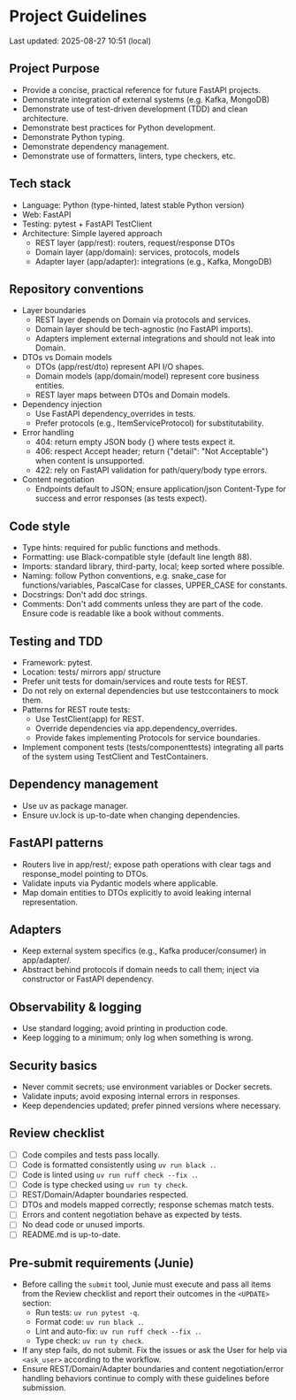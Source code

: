 # Project Guidelines
Last updated: 2025-08-27 10:51 (local)

## Project Purpose
- Provide a concise, practical reference for future FastAPI projects.
- Demonstrate integration of external systems (e.g. Kafka, MongoDB)
- Demonstrate use of test-driven development (TDD) and clean architecture.
- Demonstrate best practices for Python development.
- Demonstrate Python typing.
- Demonstrate dependency management.
- Demonstrate use of formatters, linters, type checkers, etc.

## Tech stack
- Language: Python (type-hinted, latest stable Python version)
- Web: FastAPI
- Testing: pytest + FastAPI TestClient
- Architecture: Simple layered approach
  - REST layer (app/rest): routers, request/response DTOs
  - Domain layer (app/domain): services, protocols, models
  - Adapter layer (app/adapter): integrations (e.g., Kafka, MongoDB)

## Repository conventions
- Layer boundaries
  - REST layer depends on Domain via protocols and services.
  - Domain layer should be tech-agnostic (no FastAPI imports).
  - Adapters implement external integrations and should not leak into Domain.
- DTOs vs Domain models
  - DTOs (app/rest/dto) represent API I/O shapes.
  - Domain models (app/domain/model) represent core business entities.
  - REST layer maps between DTOs and Domain models.
- Dependency injection
  - Use FastAPI dependency_overrides in tests.
  - Prefer protocols (e.g., ItemServiceProtocol) for substitutability.
- Error handling
  - 404: return empty JSON body {} where tests expect it.
  - 406: respect Accept header; return {"detail": "Not Acceptable"} when content is unsupported.
  - 422: rely on FastAPI validation for path/query/body type errors.
- Content negotiation
  - Endpoints default to JSON; ensure application/json Content-Type for success and error responses (as tests expect).

## Code style
- Type hints: required for public functions and methods.
- Formatting: use Black-compatible style (default line length 88).
- Imports: standard library, third-party, local; keep sorted where possible.
- Naming: follow Python conventions, e.g. snake_case for functions/variables, PascalCase for classes, UPPER_CASE for constants.
- Docstrings: Don't add doc strings.
- Comments: Don't add comments unless they are part of the code. Ensure code is readable like a book without comments.

## Testing and TDD
- Framework: pytest.
- Location: tests/ mirrors app/ structure
- Prefer unit tests for domain/services and route tests for REST.
- Do not rely on external dependencies but use testccontainers to mock them.
- Patterns for REST route tests:
  - Use TestClient(app) for REST.
  - Override dependencies via app.dependency_overrides.
  - Provide fakes implementing Protocols for service boundaries.
- Implement component tests (tests/componenttests) integrating all parts of the system using TestClient and TestContainers.

## Dependency management
- Use uv as package manager.
- Ensure uv.lock is up-to-date when changing dependencies.

## FastAPI patterns
- Routers live in app/rest/; expose path operations with clear tags and response_model pointing to DTOs.
- Validate inputs via Pydantic models where applicable.
- Map domain entities to DTOs explicitly to avoid leaking internal representation.

## Adapters
- Keep external system specifics (e.g., Kafka producer/consumer) in app/adapter/.
- Abstract behind protocols if domain needs to call them; inject via constructor or FastAPI dependency.

## Observability & logging
- Use standard logging; avoid printing in production code.
- Keep logging to a minimum; only log when something is wrong.

## Security basics
- Never commit secrets; use environment variables or Docker secrets.
- Validate inputs; avoid exposing internal errors in responses.
- Keep dependencies updated; prefer pinned versions where necessary.

## Review checklist
- [ ] Code compiles and tests pass locally.
- [ ] Code is formatted consistently using `uv run black .`.
- [ ] Code is linted using `uv run ruff check --fix .`.
- [ ] Code is type checked using `uv run ty check`.
- [ ] REST/Domain/Adapter boundaries respected.
- [ ] DTOs and models mapped correctly; response schemas match tests.
- [ ] Errors and content negotiation behave as expected by tests.
- [ ] No dead code or unused imports.
- [ ] README.md is up-to-date.

## Pre-submit requirements (Junie)
- Before calling the `submit` tool, Junie must execute and pass all items from the Review checklist and report their outcomes in the `<UPDATE>` section:
  - Run tests: `uv run pytest -q`.
  - Format code: `uv run black .`.
  - Lint and auto-fix: `uv run ruff check --fix .`.
  - Type check: `uv run ty check`.
- If any step fails, do not submit. Fix the issues or ask the User for help via `<ask_user>` according to the workflow.
- Ensure REST/Domain/Adapter boundaries and content negotiation/error handling behaviors continue to comply with these guidelines before submission.
